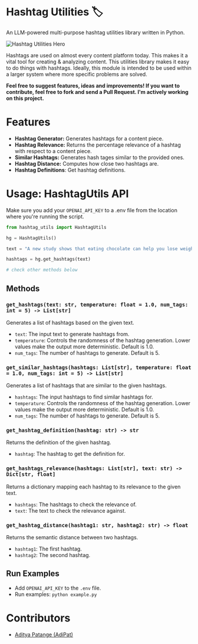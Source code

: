 # Hashtag Utilities 🏷️

An LLM-powered multi-purpose hashtag utilities library written in Python. 

![Hashtag Utilities Hero](https://raw.githubusercontent.com/AdiPat/hashtag_utils/main/images/hero.png)

Hashtags are used on almost every content platform today. This makes it a vital tool for creating & analyzing content. 
This utilities library makes it easy to do things with hashtags. Ideally, this module is intended to be used within a larger system where more specific problems are solved. 

**Feel free to suggest features, ideas and improvements! If you want to contribute, feel free to fork and send a Pull Request. I'm actively working on this project.**

# Features 
- **Hashtag Generator:** Generates hashtags for a content piece.
- **Hashtag Relevance:** Returns the percentage relevance of a hashtag with respect to a content piece.
- **Similar Hashtags:** Generates hash tages similar to the provided ones.
- **Hashtag Distance:** Computes how close two hashtags are.
- **Hashtag Definitions**: Get hashtag definitions. 


# Usage: HashtagUtils API

Make sure you add your `OPENAI_API_KEY` to a .env file from the location where you're running the script. 

```python
from hashtag_utils import HashtagUtils

hg = HashtagUtils()

text = "A new study shows that eating chocolate can help you lose weight."

hashtags = hg.get_hashtags(text)

# check other methods below

```

## Methods

### `get_hashtags(text: str, temperature: float = 1.0, num_tags: int = 5) -> List[str]`

Generates a list of hashtags based on the given text. 

- `text`: The input text to generate hashtags from.
- `temperature`: Controls the randomness of the hashtag generation. Lower values make the output more deterministic. Default is 1.0.
- `num_tags`: The number of hashtags to generate. Default is 5.

### `get_similar_hashtags(hashtags: List[str], temperature: float = 1.0, num_tags: int = 5) -> List[str]`

Generates a list of hashtags that are similar to the given hashtags.

- `hashtags`: The input hashtags to find similar hashtags for.
- `temperature`: Controls the randomness of the hashtag generation. Lower values make the output more deterministic. Default is 1.0.
- `num_tags`: The number of hashtags to generate. Default is 5.

### `get_hashtag_definition(hashtag: str) -> str`

Returns the definition of the given hashtag.

- `hashtag`: The hashtag to get the definition for.

### `get_hashtags_relevance(hashtags: List[str], text: str) -> Dict[str, float]`

Returns a dictionary mapping each hashtag to its relevance to the given text.

- `hashtags`: The hashtags to check the relevance of.
- `text`: The text to check the relevance against.

### `get_hashtag_distance(hashtag1: str, hashtag2: str) -> float`

Returns the semantic distance between two hashtags.

- `hashtag1`: The first hashtag.
- `hashtag2`: The second hashtag.

## Run Examples
- Add `OPENAI_API_KEY` to the `.env` file.
- Run examples: `python example.py` 

# Contributors 
- [Aditya Patange (AdiPat)](https://wwww.github.com/AdiPat)